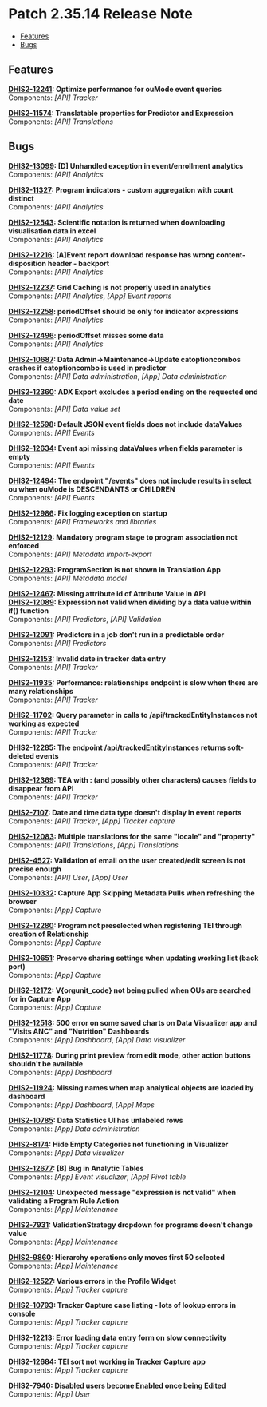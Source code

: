 # Patch 2.35.14 Release Note

- [Features](#features)
- [Bugs](#bugs)

## Features

**[DHIS2-12241](https://jira.dhis2.org/browse/DHIS2-12241): Optimize performance for ouMode event queries**  
Components: _[API] Tracker_

**[DHIS2-11574](https://jira.dhis2.org/browse/DHIS2-11574): Translatable properties for Predictor and Expression**  
Components: _[API] Translations_

## Bugs

**[DHIS2-13099](https://jira.dhis2.org/browse/DHIS2-13099): [D] Unhandled exception in event/enrollment analytics**  
Components: _[API] Analytics_

**[DHIS2-11327](https://jira.dhis2.org/browse/DHIS2-11327): Program indicators - custom aggregation with count distinct**  
Components: _[API] Analytics_

**[DHIS2-12543](https://jira.dhis2.org/browse/DHIS2-12543): Scientific notation is returned when downloading visualisation data in excel**  
Components: _[API] Analytics_

**[DHIS2-12216](https://jira.dhis2.org/browse/DHIS2-12216): [A]Event report download response has wrong content-disposition header - backport**  
Components: _[API] Analytics_

**[DHIS2-12237](https://jira.dhis2.org/browse/DHIS2-12237): Grid Caching is not properly used in analytics**  
Components: _[API] Analytics_, _[App] Event reports_

**[DHIS2-12258](https://jira.dhis2.org/browse/DHIS2-12258): periodOffset should be only for indicator expressions**  
Components: _[API] Analytics_

**[DHIS2-12496](https://jira.dhis2.org/browse/DHIS2-12496): periodOffset misses some data**  
Components: _[API] Analytics_

**[DHIS2-10687](https://jira.dhis2.org/browse/DHIS2-10687): Data Admin->Maintenance->Update catoptioncombos  crashes if catoptioncombo is used in predictor**  
Components: _[API] Data administration_, _[App] Data administration_

**[DHIS2-12360](https://jira.dhis2.org/browse/DHIS2-12360): ADX Export excludes a period ending on the requested end date**  
Components: _[API] Data value set_

**[DHIS2-12598](https://jira.dhis2.org/browse/DHIS2-12598): Default JSON event fields does not include dataValues**  
Components: _[API] Events_

**[DHIS2-12634](https://jira.dhis2.org/browse/DHIS2-12634): Event api missing dataValues when fields parameter is empty**  
Components: _[API] Events_

**[DHIS2-12494](https://jira.dhis2.org/browse/DHIS2-12494): The endpoint "/events" does not include results in select ou when ouMode is DESCENDANTS or CHILDREN**  
Components: _[API] Events_

**[DHIS2-12986](https://jira.dhis2.org/browse/DHIS2-12986): Fix logging exception on startup**  
Components: _[API] Frameworks and libraries_

**[DHIS2-12129](https://jira.dhis2.org/browse/DHIS2-12129): Mandatory program stage to program association not enforced**  
Components: _[API] Metadata import-export_

**[DHIS2-12293](https://jira.dhis2.org/browse/DHIS2-12293): ProgramSection is not shown in Translation App**  
Components: _[API] Metadata model_

**[DHIS2-12467](https://jira.dhis2.org/browse/DHIS2-12467): Missing attribute id of Attribute Value in API**  
**[DHIS2-12089](https://jira.dhis2.org/browse/DHIS2-12089): Expression not valid when dividing by a data value within if() function**  
Components: _[API] Predictors_, _[API] Validation_

**[DHIS2-12091](https://jira.dhis2.org/browse/DHIS2-12091): Predictors in a job don't run in a predictable order**  
Components: _[API] Predictors_

**[DHIS2-12153](https://jira.dhis2.org/browse/DHIS2-12153): Invalid date in tracker data entry**  
Components: _[API] Tracker_

**[DHIS2-11935](https://jira.dhis2.org/browse/DHIS2-11935): Performance: relationships endpoint is slow when there are many relationships**  
Components: _[API] Tracker_

**[DHIS2-11702](https://jira.dhis2.org/browse/DHIS2-11702): Query parameter in calls to /api/trackedEntityInstances not working as expected**  
Components: _[API] Tracker_

**[DHIS2-12285](https://jira.dhis2.org/browse/DHIS2-12285): The endpoint /api/trackedEntityInstances returns soft-deleted events**  
Components: _[API] Tracker_

**[DHIS2-12369](https://jira.dhis2.org/browse/DHIS2-12369): TEA with : (and possibly other characters) causes fields to disappear from API**  
Components: _[API] Tracker_

**[DHIS2-7107](https://jira.dhis2.org/browse/DHIS2-7107): Date and time data type doesn't display in event reports**  
Components: _[API] Tracker_, _[App] Tracker capture_

**[DHIS2-12083](https://jira.dhis2.org/browse/DHIS2-12083): Multiple translations for the same "locale" and "property"**  
Components: _[API] Translations_, _[App] Translations_

**[DHIS2-4527](https://jira.dhis2.org/browse/DHIS2-4527): Validation of email on the user created/edit screen is not precise enough**  
Components: _[API] User_, _[App] User_

**[DHIS2-10332](https://jira.dhis2.org/browse/DHIS2-10332): Capture App Skipping Metadata Pulls when refreshing the browser**  
Components: _[App] Capture_

**[DHIS2-12280](https://jira.dhis2.org/browse/DHIS2-12280): Program not preselected when registering TEI through creation of Relationship**  
Components: _[App] Capture_

**[DHIS2-10651](https://jira.dhis2.org/browse/DHIS2-10651): Preserve sharing settings when updating working list (back port)**  
Components: _[App] Capture_

**[DHIS2-12172](https://jira.dhis2.org/browse/DHIS2-12172): V{orgunit_code} not being pulled when OUs are searched for in Capture App**  
Components: _[App] Capture_

**[DHIS2-12518](https://jira.dhis2.org/browse/DHIS2-12518): 500 error on some saved charts on Data Visualizer app and "Visits ANC" and "Nutrition" Dashboards**  
Components: _[App] Dashboard_, _[App] Data visualizer_

**[DHIS2-11778](https://jira.dhis2.org/browse/DHIS2-11778): During print preview from edit mode, other action buttons shouldn't be available**  
Components: _[App] Dashboard_

**[DHIS2-11924](https://jira.dhis2.org/browse/DHIS2-11924): Missing names when map analytical objects are loaded by dashboard**  
Components: _[App] Dashboard_, _[App] Maps_

**[DHIS2-10785](https://jira.dhis2.org/browse/DHIS2-10785): Data Statistics UI has unlabeled rows**  
Components: _[App] Data administration_

**[DHIS2-8174](https://jira.dhis2.org/browse/DHIS2-8174): Hide Empty Categories not functioning in Visualizer**  
Components: _[App] Data visualizer_

**[DHIS2-12677](https://jira.dhis2.org/browse/DHIS2-12677): [B] Bug in Analytic Tables**  
Components: _[App] Event visualizer_, _[App] Pivot table_

**[DHIS2-12104](https://jira.dhis2.org/browse/DHIS2-12104): Unexpected message "expression is not valid" when validating a Program Rule Action**  
Components: _[App] Maintenance_

**[DHIS2-7931](https://jira.dhis2.org/browse/DHIS2-7931): ValidationStrategy dropdown for programs doesn't change value**  
Components: _[App] Maintenance_

**[DHIS2-9860](https://jira.dhis2.org/browse/DHIS2-9860): Hierarchy operations only moves first 50 selected**  
Components: _[App] Maintenance_

**[DHIS2-12527](https://jira.dhis2.org/browse/DHIS2-12527): Various errors in the Profile Widget**  
Components: _[App] Tracker capture_

**[DHIS2-10793](https://jira.dhis2.org/browse/DHIS2-10793): Tracker Capture case listing - lots of lookup errors in console**  
Components: _[App] Tracker capture_

**[DHIS2-12213](https://jira.dhis2.org/browse/DHIS2-12213): Error loading data entry form on slow connectivity**  
Components: _[App] Tracker capture_

**[DHIS2-12684](https://jira.dhis2.org/browse/DHIS2-12684): TEI sort not working in Tracker Capture app**  
Components: _[App] Tracker capture_

**[DHIS2-7940](https://jira.dhis2.org/browse/DHIS2-7940): Disabled users become Enabled once being Edited**  
Components: _[App] User_

